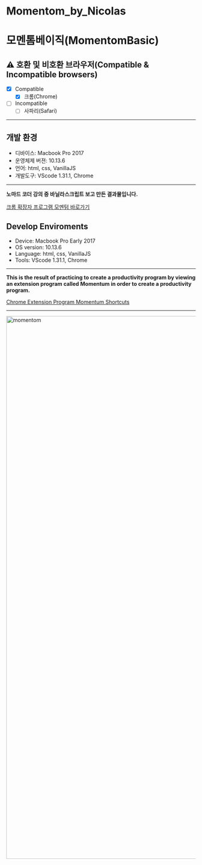 # Momentom_by_Nicolas

# 모멘톰베이직(MomentomBasic)

## ⚠️ 호환 및 비호환 브라우저(Compatible & Incompatible browsers)
  - [x] Compatible
      - [x] 크롬(Chrome)
  - [ ] Incompatible 
      - [ ] 사파리(Safari)

---

## 개발 환경
- 디바이스: Macbook Pro 2017
- 운영체제 버젼: 10.13.6
- 언어: html, css, VanillaJS
- 개발도구: VScode 1.31.1, Chrome
  
---

**노마드 코더 강의 중 바닐라스크립트 보고 만든 결과물입니다.**

[크롬 확장자 프로그램 모멘텀 바로가기](https://chrome.google.com/webstore/detail/momentum/laookkfknpbbblfpciffpaejjkokdgca)

## Develop Enviroments
- Device: Macbook Pro Early 2017
- OS version: 10.13.6
- Language: html, css, VanillaJS
- Tools: VScode 1.31.1, Chrome

---

**This is the result of practicing to create a productivity program by viewing an extension program called Momentum in order to create a productivity program.**

[Chrome Extension Program Momentum Shortcuts](https://chrome.google.com/webstore/detail/momentum/laookkfknpbbblfpciffpaejjkokdgca)

---
<img width="1440" alt="momentom" src="https://user-images.githubusercontent.com/45477679/52898065-be054400-321c-11e9-99e5-1d37b8b6af4c.png">
